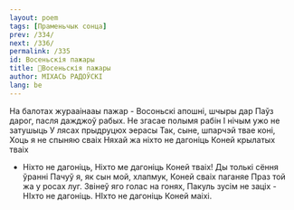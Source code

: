 ```yaml
---
layout: poem
tags: [Праменьчык сонца]
prev: /334/
next: /336/
permalink: /335
id: Восеньскія пажары
title: 🚧Восеньскія пажары
author: МІХАСЬ РАДОЎСКІ
lang: be
---
```



На балотах журааінааы пажар - Восоньскі апошні, шчыры дар Паўз дарог, пасля дажджоў рабых.
Не згасае полымя рабін
I нічым ужо не затушыць
У лясах прыдруцюх эерасы
Так, сыне, шпарчэй твае коні, Хоць я не спыняю сваіх Няхай жа ніхто не дагоніць Коней крылатых тваіх
* Ніхто не дагоніць, Ніхто ме дагоніць Коней тваіх!
Ды толькі сёння ўранні Пачуў я, як сын мой, хлапмук, Коней сваіх паганяе Праз той жа у росах луг. Звінеў яго голас на гонях, Пакуль зусім не заціх - НІхто не дагоніць. НІхто не дагоніць Коней маіхі.
